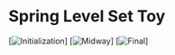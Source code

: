 Spring Level Set Toy
=====
[![Initialization](https://github.com/bclucas/blob/blob/master/screenshots/levelset_toy1.png)]
[![Midway](https://github.com/bclucas/blob/blob/master/screenshots/levelset_toy2.png)]
[![Final](https://github.com/bclucas/blob/blob/master/screenshots/levelset_toy3.png)]
